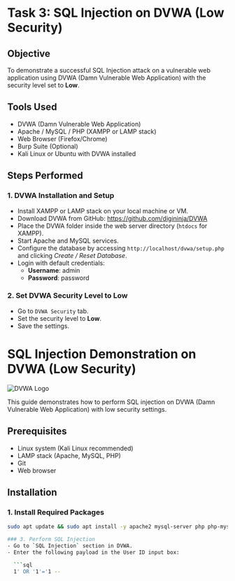 
# Task 3: SQL Injection on DVWA (Low Security)

## Objective
To demonstrate a successful SQL Injection attack on a vulnerable web application using DVWA (Damn Vulnerable Web Application) with the security level set to **Low**.

## Tools Used
- DVWA (Damn Vulnerable Web Application)
- Apache / MySQL / PHP (XAMPP or LAMP stack)
- Web Browser (Firefox/Chrome)
- Burp Suite (Optional)
- Kali Linux or Ubuntu with DVWA installed

## Steps Performed

### 1. DVWA Installation and Setup
- Install XAMPP or LAMP stack on your local machine or VM.
- Download DVWA from GitHub: https://github.com/digininja/DVWA
- Place the DVWA folder inside the web server directory (`htdocs` for XAMPP).
- Start Apache and MySQL services.
- Configure the database by accessing `http://localhost/dvwa/setup.php` and clicking *Create / Reset Database*.
- Login with default credentials:  
  - **Username**: admin  
  - **Password**: password

### 2. Set DVWA Security Level to Low
- Go to `DVWA Security` tab.
- Set the security level to **Low**.
- Save the settings.

# SQL Injection Demonstration on DVWA (Low Security)

![DVWA Logo](https://www.dvwa.co.uk/images/dvwa_logo.png)

This guide demonstrates how to perform SQL injection on DVWA (Damn Vulnerable Web Application) with low security settings.

## Prerequisites

- Linux system (Kali Linux recommended)
- LAMP stack (Apache, MySQL, PHP)
- Git
- Web browser

## Installation

### 1. Install Required Packages
```bash
sudo apt update && sudo apt install -y apache2 mysql-server php php-mysqli php-gd libapache2-mod-php git

### 3. Perform SQL Injection
- Go to `SQL Injection` section in DVWA.
- Enter the following payload in the User ID input box:

  ```sql
  1' OR '1'='1 --
